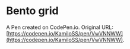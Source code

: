 # Bento grid

A Pen created on CodePen.io. Original URL: [https://codepen.io/KamiloSS/pen/VwVNNWW](https://codepen.io/KamiloSS/pen/VwVNNWW).


